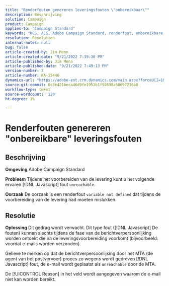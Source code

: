 ```yaml
---
title: "Renderfouten genereren leveringsfouten \"onbereikbaar\""
description: Beschrijving
solution: Campaign
product: Campaign
applies-to: "Campaign Standard"
keywords: "KCS, ACS, Adobe Campaign Standard, renderfout, onbereikbare leveringsfout"
resolution: Resolution
internal-notes: null
bug: false
article-created-by: Jim Menn
article-created-date: "9/21/2022 7:39:30 PM"
article-published-by: Jim Menn
article-published-date: "9/21/2022 7:49:13 PM"
version-number: 3
article-number: KA-15446
dynamics-url: "https://adobe-ent.crm.dynamics.com/main.aspx?forceUCI=1&pagetype=entityrecord&etn=knowledgearticle&id=31bf9718-e539-ed11-9db1-0022480866ad"
source-git-commit: 0c3e421beca46d9fe1952b1f98538a50697216a0
workflow-type: tm+mt
source-wordcount: '120'
ht-degree: 1%

---
```


# Renderfouten genereren &quot;onbereikbare&quot; leveringsfouten

## Beschrijving


<b>Omgeving</b>
Adobe Campaign Standard

<b>Probleem</b>
Tijdens het voorbereiden van de levering kunt u het volgende ervaren [!DNL Javascript] fout `unreachable`.

<b>Oorzaak</b>
De oorzaak is een renderfout `variable not defined` dat tijdens de voorbereiding van de levering had moeten mislukken.


## Resolutie


<b>Oplossing</b>
Dit gedrag wordt verwacht. Dit type fout ([!DNL Javascript] De fouten) kunnen slechts tijdens de fase van de berichtverpersoonlijking worden ontdekt die na de leveringsvoorbereiding voorkomt (bijvoorbeeld: voordat e-mails worden verzonden).

Gelieve te merken op dat de berichtverpersoonlijking door het MTA (de agent van het postvervoer) proces zo wegens wordt gedreven [!DNL Javascript] fout, de e-mail wordt geplaatst als `unreachable` door de MTA.

De [!UICONTROL Reason] in het veld wordt aangegeven waarom de e-mail niet kan worden bereikt.
